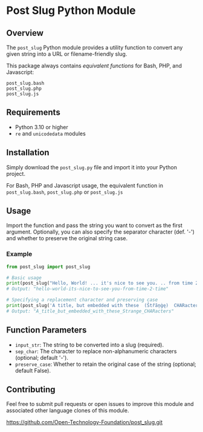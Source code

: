 # Post Slug Python Module

## Overview

The `post_slug` Python module provides a utility function to convert any given string into a URL or filename-friendly slug.

This package always contains *equivalent functions* for Bash, PHP, and Javascript:

	post_slug.bash
	post_slug.php
	post_slug.js

## Requirements

- Python 3.10 or higher
- `re` and `unicodedata` modules

## Installation

Simply download the `post_slug.py` file and import it into your Python project. 

For Bash, PHP and Javascript usage, the equivalent function in `post_slug.bash`, `post_slug.php` or `post_slug.js`

## Usage

Import the function and pass the string you want to convert as the first argument. Optionally, you can also specify the separator character (def. '-') and whether to preserve the original string case.

### Example

```python
from post_slug import post_slug

# Basic usage
print(post_slug("Hello, World! ... it's nice to see you. .. from time 2 time ;)...."))  
# Output: "hello-world-its-nice-to-see-you-from-time-2-time"

# Specifying a replacement character and preserving case
print(post_slug('A title, but embedded with these  (Ŝtřãņġę)  CHARacters... ^_^!! ', '_', True))
# Output: "A_title_but_embedded_with_these_Strange_CHARacters"
```

## Function Parameters

- `input_str`: The string to be converted into a slug (required).
- `sep_char`: The character to replace non-alphanumeric characters (optional; default '-').
- `preserve_case`: Whether to retain the original case of the string (optional; default False).

## Contributing

Feel free to submit pull requests or open issues to improve this module and associated other language clones of this module.

https://github.com/Open-Technology-Foundation/post_slug.git



